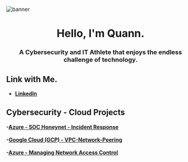 ![banner](https://user-images.githubusercontent.com/97540589/236868448-3115eaa9-9bce-4962-af11-90099cc09138.JPG)
<h1 align="center">Hello, I'm Quann.</h1>
<h3 align="center">A Cybersecurity and IT Athlete that enjoys the endless challenge of technology.</h3>
<h2>Link with Me.</h2>

- <b>[LinkedIn]( https://www.linkedin.com/in/q-jackson-it/)

<h2>Cybersecurity - Cloud Projects</h2>
 
-<b>[Azure - SOC Honeynet - Incident Response](https://github.com/CyberQ-Tech/SOC-Honeynet-Incident-Response)
<br></br>
-<b>[Google Cloud (GCP) - VPC-Network-Peering](https://github.com/CyberQ-Tech/VPC-Network-Peering)
<br></br>
-<b>[Azure - Managing Network Access Control](https://github.com/CyberQ-Tech/Manging-Network-Access)

<!--
**CyberQ-Tech/CyberQ-Tech** is a ✨ _special_ ✨ repository because its `README.md` (this file) appears on your GitHub profile.

Here are some ideas to get you started:

- 🔭 I’m currently working on ...
- 🌱 I’m currently learning ...
- 👯 I’m looking to collaborate on ...
- 🤔 I’m looking for help with ...
- 💬 Ask me about ...
- 📫 How to reach me: ...
- 😄 Pronouns: ...
- ⚡ Fun fact: ...
-->
